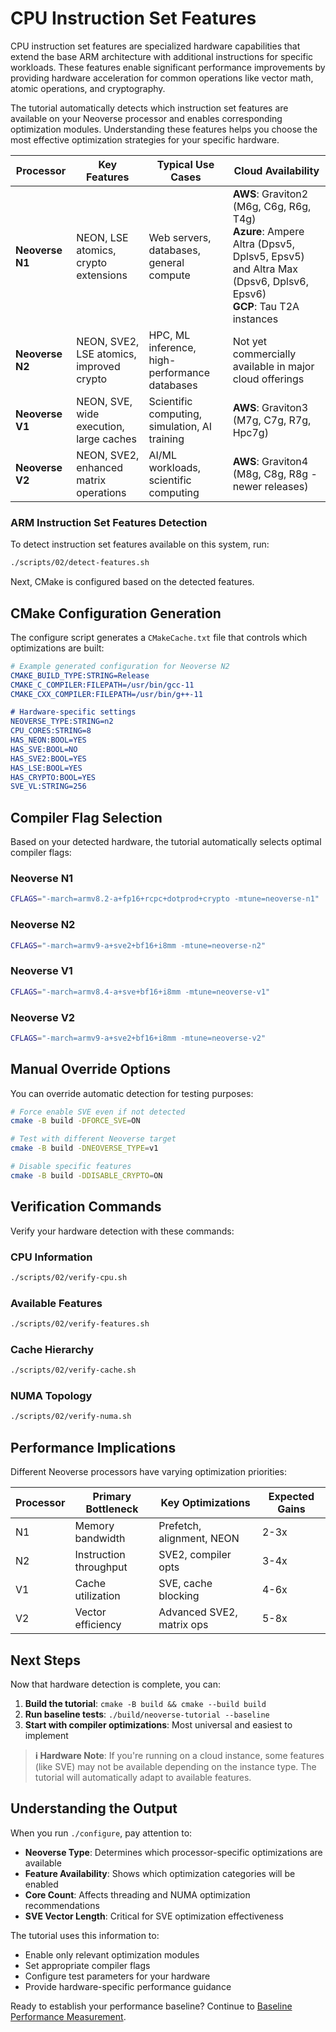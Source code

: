 # CPU Instruction Set Features

CPU instruction set features are specialized hardware capabilities that extend the base ARM architecture with additional instructions for specific workloads. These features enable significant performance improvements by providing hardware acceleration for common operations like vector math, atomic operations, and cryptography.

The tutorial automatically detects which instruction set features are available on your Neoverse processor and enables corresponding optimization modules. Understanding these features helps you choose the most effective optimization strategies for your specific hardware.

| Processor | Key Features | Typical Use Cases | Cloud Availability |
|-----------|--------------|-------------------|-------------------|
| **Neoverse N1** | NEON, LSE atomics, crypto extensions | Web servers, databases, general compute | **AWS**: Graviton2 (M6g, C6g, R6g, T4g)<br>**Azure**: Ampere Altra (Dpsv5, Dplsv5, Epsv5) and Altra Max (Dpsv6, Dplsv6, Epsv6)<br>**GCP**: Tau T2A instances |
| **Neoverse N2** | NEON, SVE2, LSE atomics, improved crypto | HPC, ML inference, high-performance databases | Not yet commercially available in major cloud offerings |
| **Neoverse V1** | NEON, SVE, wide execution, large caches | Scientific computing, simulation, AI training | **AWS**: Graviton3 (M7g, C7g, R7g, Hpc7g) |
| **Neoverse V2** | NEON, SVE2, enhanced matrix operations | AI/ML workloads, scientific computing | **AWS**: Graviton4 (M8g, C8g, R8g - newer releases) |

### ARM Instruction Set Features Detection

To detect instruction set features available on this system, run: 
```bash
./scripts/02/detect-features.sh
```
Next, CMake is configured based on the detected features. 

## CMake Configuration Generation

The configure script generates a `CMakeCache.txt` file that controls which optimizations are built:

```cmake
# Example generated configuration for Neoverse N2
CMAKE_BUILD_TYPE:STRING=Release
CMAKE_C_COMPILER:FILEPATH=/usr/bin/gcc-11
CMAKE_CXX_COMPILER:FILEPATH=/usr/bin/g++-11

# Hardware-specific settings
NEOVERSE_TYPE:STRING=n2
CPU_CORES:STRING=8
HAS_NEON:BOOL=YES
HAS_SVE:BOOL=NO
HAS_SVE2:BOOL=YES
HAS_LSE:BOOL=YES
HAS_CRYPTO:BOOL=YES
SVE_VL:STRING=256
```

## Compiler Flag Selection

Based on your detected hardware, the tutorial automatically selects optimal compiler flags:

### Neoverse N1
```bash
CFLAGS="-march=armv8.2-a+fp16+rcpc+dotprod+crypto -mtune=neoverse-n1"
```

### Neoverse N2
```bash
CFLAGS="-march=armv9-a+sve2+bf16+i8mm -mtune=neoverse-n2"
```

### Neoverse V1
```bash
CFLAGS="-march=armv8.4-a+sve+bf16+i8mm -mtune=neoverse-v1"
```

### Neoverse V2
```bash
CFLAGS="-march=armv9-a+sve2+bf16+i8mm -mtune=neoverse-v2"
```

## Manual Override Options

You can override automatic detection for testing purposes:

```bash
# Force enable SVE even if not detected
cmake -B build -DFORCE_SVE=ON

# Test with different Neoverse target
cmake -B build -DNEOVERSE_TYPE=v1

# Disable specific features
cmake -B build -DDISABLE_CRYPTO=ON
```

## Verification Commands

Verify your hardware detection with these commands:

### CPU Information
```bash
./scripts/02/verify-cpu.sh
```

### Available Features
```bash
./scripts/02/verify-features.sh
```

### Cache Hierarchy
```bash
./scripts/02/verify-cache.sh
```

### NUMA Topology
```bash
./scripts/02/verify-numa.sh
```

## Performance Implications

Different Neoverse processors have varying optimization priorities:

| Processor | Primary Bottleneck | Key Optimizations | Expected Gains |
|-----------|-------------------|-------------------|----------------|
| N1 | Memory bandwidth | Prefetch, alignment, NEON | 2-3x |
| N2 | Instruction throughput | SVE2, compiler opts | 3-4x |
| V1 | Cache utilization | SVE, cache blocking | 4-6x |
| V2 | Vector efficiency | Advanced SVE2, matrix ops | 5-8x |

## Next Steps

Now that hardware detection is complete, you can:

1. **Build the tutorial**: `cmake -B build && cmake --build build`
2. **Run baseline tests**: `./build/neoverse-tutorial --baseline`
3. **Start with compiler optimizations**: Most universal and easiest to implement

> **ℹ️ Hardware Note**: If you're running on a cloud instance, some features (like SVE) may not be available depending on the instance type. The tutorial will automatically adapt to available features.

## Understanding the Output

When you run `./configure`, pay attention to:

- **Neoverse Type**: Determines which processor-specific optimizations are available
- **Feature Availability**: Shows which optimization categories will be enabled
- **Core Count**: Affects threading and NUMA optimization recommendations
- **SVE Vector Length**: Critical for SVE optimization effectiveness

The tutorial uses this information to:
- Enable only relevant optimization modules
- Set appropriate compiler flags
- Configure test parameters for your hardware
- Provide hardware-specific performance guidance

Ready to establish your performance baseline? Continue to [Baseline Performance Measurement](./03-baseline.md).
